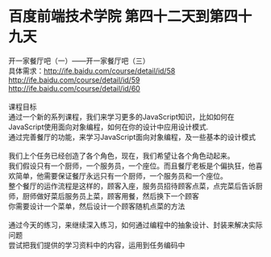 # 百度前端技术学院 第四十二天到第四十九天
开一家餐厅吧（一）——开一家餐厅吧（三）<br />
具体需求：<a href="http://ife.baidu.com/course/detail/id/58">http://ife.baidu.com/course/detail/id/58</a><br />
<a href="http://ife.baidu.com/course/detail/id/59">http://ife.baidu.com/course/detail/id/59</a><br />
<a href="http://ife.baidu.com/course/detail/id/60">http://ife.baidu.com/course/detail/id/60</a><br /><br />
课程目标<br />
通过一个新的系列课程，我们来学习更多的JavaScript知识，比如如何在JavaScript使用面向对象编程，如何在你的设计中应用设计模式.<br />
通过完善餐厅的功能，来学习JavaScript面向对象编程，及一些基本的设计模式<br /><br />
我们上个任务已经创造了各个角色，现在，我们希望让各个角色动起来。<br />
我们假设只有一个厨师，一个服务员，一个座位。而且餐厅老板是个偏执狂，他喜欢简单，他需要保证餐厅永远只有一个厨师，一个服务员和一个座位。<br />
整个餐厅的运作流程是这样的，顾客入座，服务员招待顾客点菜，点完菜后告诉厨师，厨师做好菜后服务员上菜，顾客用餐，然后换下一个顾客<br />
你需要设计一个菜单，然后设计一个顾客随机点菜的方法<br /><br />
通过今天的练习，来继续深入练习，如何通过编程中的抽象设计、封装来解决实际问题<br />
尝试把我们提供的学习资料中的内容，运用到任务编码中<br />
